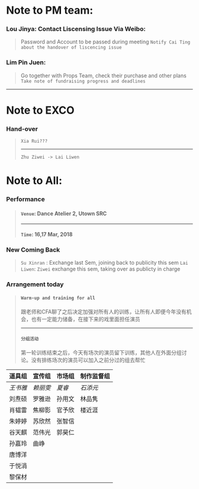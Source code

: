# Note to PM team:
### Lou Jinya: Contact Liscensing Issue Via Weibo:
>Password and Account to be passed during meeting
`Notify Cai Ting about the handover of liscencing issue`
### Lim Pin Juen:
>Go together with Props Team, check their purchase and other plans
`Take note of fundraising progress and deadlines`

***
# Note to EXCO
### Hand-over 
>`Xia Rui???`
>***
>`Zhu Ziwei -> Lai Liwen`

# Note to All:
### Performance
>#### `Venue`: Dance Atelier 2, Utown SRC
>***
>#### `Time`: 16,17 Mar, 2018
### New Coming Back
>`Su Xinran` : Exchange last Sem, joining back to publicity this sem
>`Lai Liwen`: `Ziwei` exchange this sem, taking over as publicty in charge
### Arrangement today
>#### `Warm-up and training for all`
>跟老师和CFA聊了之后决定加强对所有人的训练，让所有人即便今年没有机会，也有一定能力储备，在接下来的戏里面担任演员
>***
>#### `分组活动`
>第一轮训练结束之后，今天有场次的演员留下训练，其他人在外面分组讨论。没有排练场次的演员可以加入之前分过的组去帮忙

| 道具组 | 宣传组 | 市场组 | 制作监督组 | 
|-----|-----|-----|-------| 
| *王书雅* | *赖丽雯* | *夏睿*  | *石添元*   | 
| 刘焘硕 | 罗雅逊 | 孙用文 | 林品隽   | 
| 肖韫雷 | 焦柳影 | 官予欣 | 楼近涯   | 
| 朱婷婷 | 苏欣然 | 张智信 |       | 
| 谷天麒 | 范伟光 | 郭昊仁 |       | 
| 孙嘉玲 |  曲峥  |       |       | 
| 唐博洋 |     |     |       | 
| 于悦涓 |     |     |       | 
| 黎保材 |     |     |       | 
